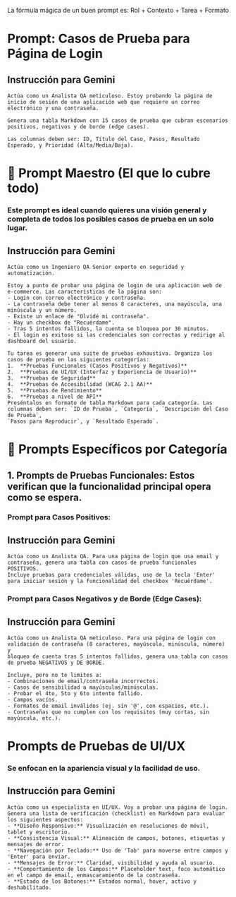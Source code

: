 La fórmula mágica de un buen prompt es: Rol + Contexto + Tarea + Formato
# Prompt: Casos de Prueba para Página de Login

## Instrucción para Gemini

```
Actúa como un Analista QA meticuloso. Estoy probando la página de inicio de sesión de una aplicación web que requiere un correo electrónico y una contraseña.

Genera una tabla Markdown con 15 casos de prueba que cubran escenarios positivos, negativos y de borde (edge cases).

Las columnas deben ser: ID, Título del Caso, Pasos, Resultado Esperado, y Prioridad (Alta/Media/Baja).
```
# 👑 Prompt Maestro (El que lo cubre todo)
### Este prompt es ideal cuando quieres una visión general y completa de todos los posibles casos de prueba en un solo lugar.

## Instrucción para Gemini
```
Actúa como un Ingeniero QA Senior experto en seguridad y automatización.

Estoy a punto de probar una página de login de una aplicación web de e-commerce. Las características de la página son:
- Login con correo electrónico y contraseña.
- La contraseña debe tener al menos 8 caracteres, una mayúscula, una minúscula y un número.
- Existe un enlace de "Olvidé mi contraseña".
- Hay un checkbox de "Recuérdame".
- Tras 5 intentos fallidos, la cuenta se bloquea por 30 minutos.
- El login es exitoso si las credenciales son correctas y redirige al dashboard del usuario.

Tu tarea es generar una suite de pruebas exhaustiva. Organiza los casos de prueba en las siguientes categorías:
1.  **Pruebas Funcionales (Casos Positivos y Negativos)**
2.  **Pruebas de UI/UX (Interfaz y Experiencia de Usuario)**
3.  **Pruebas de Seguridad**
4.  **Pruebas de Accesibilidad (WCAG 2.1 AA)**
5.  **Pruebas de Rendimiento**
6.  **Pruebas a nivel de API**
Preséntalos en formato de tabla Markdown para cada categoría. Las columnas deben ser: `ID de Prueba`, `Categoría`, `Descripción del Caso de Prueba`, 
`Pasos para Reproducir`, y `Resultado Esperado`.
```
# 🔬 Prompts Específicos por Categoría
## 1. Prompts de Pruebas Funcionales: Estos verifican que la funcionalidad principal opera como se espera.
### Prompt para Casos Positivos:
## Instrucción para Gemini
```
Actúa como un Analista QA. Para una página de login que usa email y contraseña, genera una tabla con casos de prueba funcionales POSITIVOS. 
Incluye pruebas para credenciales válidas, uso de la tecla 'Enter' para iniciar sesión y la funcionalidad del checkbox 'Recuérdame'.
```
### Prompt para Casos Negativos y de Borde (Edge Cases):
## Instrucción para Gemini
```
Actúa como un Analista QA meticuloso. Para una página de login con validación de contraseña (8 caracteres, mayúscula, minúscula, número) y 
bloqueo de cuenta tras 5 intentos fallidos, genera una tabla con casos de prueba NEGATIVOS y DE BORDE.

Incluye, pero no te limites a:
- Combinaciones de email/contraseña incorrectos.
- Casos de sensibilidad a mayúsculas/minúsculas.
- Probar el 4to, 5to y 6to intento fallido.
- Campos vacíos.
- Formatos de email inválidos (ej. sin '@', con espacios, etc.).
- Contraseñas que no cumplen con los requisitos (muy cortas, sin mayúscula, etc.).
```
# Prompts de Pruebas de UI/UX
### Se enfocan en la apariencia visual y la facilidad de uso.
## Instrucción para Gemini
```
Actúa como un especialista en UI/UX. Voy a probar una página de login. Genera una lista de verificación (checklist) en Markdown para evaluar los siguientes aspectos:
- **Diseño Responsivo:** Visualización en resoluciones de móvil, tablet y escritorio.
- **Consistencia Visual:** Alineación de campos, botones, etiquetas y mensajes de error.
- **Navegación por Teclado:** Uso de 'Tab' para moverse entre campos y 'Enter' para enviar.
- **Mensajes de Error:** Claridad, visibilidad y ayuda al usuario.
- **Comportamiento de los Campos:** Placeholder text, foco automático en el campo de email, enmascaramiento de la contraseña.
- **Estado de los Botones:** Estados normal, hover, activo y deshabilitado.
```
